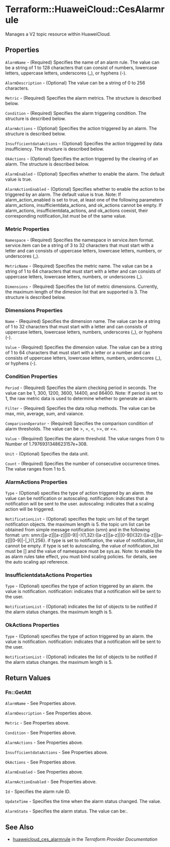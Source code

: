 # Terraform::HuaweiCloud::CesAlarmrule

Manages a V2 topic resource within HuaweiCloud.

## Properties

`AlarmName` - (Required) Specifies the name of an alarm rule. The value can be a string of 1 to 128 characters that can consist of numbers, lowercase letters, uppercase letters, underscores (_), or hyphens (-).

`AlarmDescription` - (Optional) The value can be a string of 0 to 256 characters.

`Metric` - (Required) Specifies the alarm metrics. The structure is described below.

`Condition` - (Required) Specifies the alarm triggering condition. The structure is described below.

`AlarmActions` - (Optional) Specifies the action triggered by an alarm. The structure is described below.

`InsufficientdataActions` - (Optional) Specifies the action triggered by data insufficiency. The structure is described below.

`OkActions` - (Optional) Specifies the action triggered by the clearing of an alarm. The structure is described below.

`AlarmEnabled` - (Optional) Specifies whether to enable the alarm. The default value is true.

`AlarmActionEnabled` - (Optional) Specifies whether to enable the action to be triggered by an alarm. The default value is true. Note: If alarm_action_enabled is set to true, at least one of the following parameters alarm_actions, insufficientdata_actions, and ok_actions cannot be empty. If alarm_actions, insufficientdata_actions, and ok_actions coexist, their corresponding notification_list must be of the same value.

### Metric Properties

`Namespace` - (Required) Specifies the namespace in service.item format. service.item can be a string of 3 to 32 characters that must start with a letter and can consists of uppercase letters, lowercase letters, numbers, or underscores (_).

`MetricName` - (Required) Specifies the metric name. The value can be a string of 1 to 64 characters that must start with a letter and can consists of uppercase letters, lowercase letters, numbers, or underscores (_).

`Dimensions` - (Required) Specifies the list of metric dimensions. Currently, the maximum length of the dimesion list that are supported is 3. The structure is described below.

### Dimensions Properties

`Name` - (Required) Specifies the dimension name. The value can be a string of 1 to 32 characters that must start with a letter and can consists of uppercase letters, lowercase letters, numbers, underscores (_), or hyphens (-).

`Value` - (Required) Specifies the dimension value. The value can be a string of 1 to 64 characters that must start with a letter or a number and can consists of uppercase letters, lowercase letters, numbers, underscores (_), or hyphens (-).

### Condition Properties

`Period` - (Required) Specifies the alarm checking period in seconds. The value can be 1, 300, 1200, 3600, 14400, and 86400. Note: If period is set to 1, the raw metric data is used to determine whether to generate an alarm.

`Filter` - (Required) Specifies the data rollup methods. The value can be max, min, average, sum, and vaiance.

`ComparisonOperator` - (Required) Specifies the comparison condition of alarm thresholds. The value can be >, =, <, >=, or <=.

`Value` - (Required) Specifies the alarm threshold. The value ranges from 0 to Number of 1.7976931348623157e+308.

`Unit` - (Optional) Specifies the data unit.

`Count` - (Required) Specifies the number of consecutive occurrence times. The value ranges from 1 to 5.

### AlarmActions Properties

`Type` - (Optional) specifies the type of action triggered by an alarm. the value can be notification or autoscaling. notification: indicates that a notification will be sent to the user. autoscaling: indicates that a scaling action will be triggered.

`NotificationList` - (Optional) specifies the topic urn list of the target notification objects. the maximum length is 5. the topic urn list can be obtained from simple message notification (smn) and in the following format: urn: smn:([a-z]|[a-z]|[0-9]|\-){1,32}:([a-z]|[a-z]|[0-9]){32}:([a-z]|[a-z]|[0-9]|\-|\_){1,256}. if type is set to notification, the value of notification_list cannot be empty. if type is set to autoscaling, the value of notification_list must be [] and the value of namespace must be sys.as. Note: to enable the as alarm rules take effect, you must bind scaling policies. for details, see the auto scaling api reference.

### InsufficientdataActions Properties

`Type` - (Optional) specifies the type of action triggered by an alarm. the value is notification. notification: indicates that a notification will be sent to the user.

`NotificationList` - (Optional) indicates the list of objects to be notified if the alarm status changes. the maximum length is 5.

### OkActions Properties

`Type` - (Optional) specifies the type of action triggered by an alarm. the value is notification. notification: indicates that a notification will be sent to the user.

`NotificationList` - (Optional) indicates the list of objects to be notified if the alarm status changes. the maximum length is 5.


## Return Values

### Fn::GetAtt

`AlarmName` - See Properties above.

`AlarmDescription` - See Properties above.

`Metric` - See Properties above.

`Condition` - See Properties above.

`AlarmActions` - See Properties above.

`InsufficientdataActions` - See Properties above.

`OkActions` - See Properties above.

`AlarmEnabled` - See Properties above.

`AlarmActionEnabled` - See Properties above.

`Id` - Specifies the alarm rule ID.

`UpdateTime` - Specifies the time when the alarm status changed. The value.

`AlarmState` - Specifies the alarm status. The value can be:.

## See Also

* [huaweicloud_ces_alarmrule](https://www.terraform.io/docs/providers/huaweicloud/r/ces_alarmrule.html) in the _Terraform Provider Documentation_